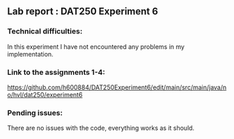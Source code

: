 ## Lab report : DAT250 Experiment 6

### Technical difficulties:

In this experiment I have not encountered any problems in my implementation.

### Link to the assignments 1-4:

https://github.com/h600884/DAT250Experiment6/edit/main/src/main/java/no/hvl/dat250/experiment6

### Pending issues:

There are no issues with the code, everything works as it should. 

